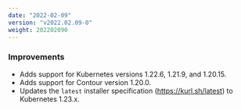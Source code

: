 ```yaml
---
date: "2022-02-09"
version: "v2022.02.09-0"
weight: 202202090
---
```


### <span class="label label-blue">Improvements</span>
- Adds support for Kubernetes versions 1.22.6, 1.21.9, and 1.20.15.
- Adds support for Contour version 1.20.0.
- Updates the `latest` installer specification (https://kurl.sh/latest) to Kubernetes 1.23.x.
